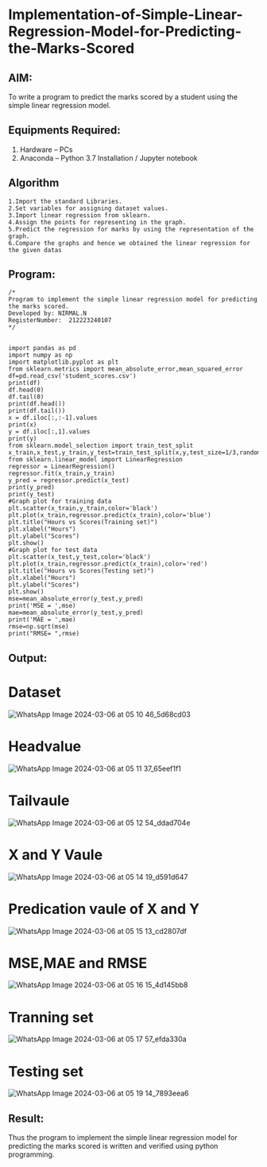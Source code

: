 # Implementation-of-Simple-Linear-Regression-Model-for-Predicting-the-Marks-Scored

## AIM:
To write a program to predict the marks scored by a student using the simple linear regression model.

## Equipments Required:
1. Hardware – PCs
2. Anaconda – Python 3.7 Installation / Jupyter notebook

## Algorithm
```
1.Import the standard Libraries.
2.Set variables for assigning dataset values.
3.Import linear regression from sklearn.
4.Assign the points for representing in the graph.
5.Predict the regression for marks by using the representation of the graph.
6.Compare the graphs and hence we obtained the linear regression for the given datas
```
## Program:
```
/*
Program to implement the simple linear regression model for predicting the marks scored.
Developed by: NIRMAL.N
RegisterNumber:  212223240107
*/


import pandas as pd
import numpy as np
import matplotlib.pyplot as plt
from sklearn.metrics import mean_absolute_error,mean_squared_error
df=pd.read_csv('student_scores.csv')
print(df)
df.head(0)
df.tail(0)
print(df.head())
print(df.tail())
x = df.iloc[:,:-1].values
print(x)
y = df.iloc[:,1].values
print(y)
from sklearn.model_selection import train_test_split
x_train,x_test,y_train,y_test=train_test_split(x,y,test_size=1/3,random_state=0)
from sklearn.linear_model import LinearRegression
regressor = LinearRegression()
regressor.fit(x_train,y_train)
y_pred = regressor.predict(x_test)
print(y_pred)
print(y_test)
#Graph plot for training data
plt.scatter(x_train,y_train,color='black')
plt.plot(x_train,regressor.predict(x_train),color='blue')
plt.title("Hours vs Scores(Training set)")
plt.xlabel("Hours")
plt.ylabel("Scores")
plt.show()
#Graph plot for test data
plt.scatter(x_test,y_test,color='black')
plt.plot(x_train,regressor.predict(x_train),color='red')
plt.title("Hours vs Scores(Testing set)")
plt.xlabel("Hours")
plt.ylabel("Scores")
plt.show()
mse=mean_absolute_error(y_test,y_pred)
print('MSE = ',mse)
mae=mean_absolute_error(y_test,y_pred)
print('MAE = ',mae)
rmse=np.sqrt(mse)
print("RMSE= ",rmse)
```

## Output:

# Dataset
![WhatsApp Image 2024-03-06 at 05 10 46_5d68cd03](https://github.com/23013743/Implementation-of-Simple-Linear-Regression-Model-for-Predicting-the-Marks-Scored/assets/161271714/d250b899-c657-472e-bbd9-211b9eab8ac2)

# Headvalue

![WhatsApp Image 2024-03-06 at 05 11 37_65eef1f1](https://github.com/23013743/Implementation-of-Simple-Linear-Regression-Model-for-Predicting-the-Marks-Scored/assets/161271714/3493e532-2af2-4d13-824e-c4d8e3add345)

# Tailvaule

![WhatsApp Image 2024-03-06 at 05 12 54_ddad704e](https://github.com/23013743/Implementation-of-Simple-Linear-Regression-Model-for-Predicting-the-Marks-Scored/assets/161271714/64bac334-751b-44b1-ac2e-af06004dfe5f)

# X and Y Vaule

![WhatsApp Image 2024-03-06 at 05 14 19_d591d647](https://github.com/23013743/Implementation-of-Simple-Linear-Regression-Model-for-Predicting-the-Marks-Scored/assets/161271714/10d1b763-fc45-420a-8a66-c680937fc7be)

# Predication vaule of X and Y

![WhatsApp Image 2024-03-06 at 05 15 13_cd2807df](https://github.com/23013743/Implementation-of-Simple-Linear-Regression-Model-for-Predicting-the-Marks-Scored/assets/161271714/e1360751-6fba-48f8-8ab7-32226bdecee7)

# MSE,MAE and RMSE

![WhatsApp Image 2024-03-06 at 05 16 15_4d145bb8](https://github.com/23013743/Implementation-of-Simple-Linear-Regression-Model-for-Predicting-the-Marks-Scored/assets/161271714/b1481fa4-ed59-429e-951b-88ada7d68954)

# Tranning set

![WhatsApp Image 2024-03-06 at 05 17 57_efda330a](https://github.com/23013743/Implementation-of-Simple-Linear-Regression-Model-for-Predicting-the-Marks-Scored/assets/161271714/cd399160-fd33-4c41-919d-0975d79d4f01)

# Testing set

![WhatsApp Image 2024-03-06 at 05 19 14_7893eea6](https://github.com/23013743/Implementation-of-Simple-Linear-Regression-Model-for-Predicting-the-Marks-Scored/assets/161271714/a7cc525c-0831-43b2-886a-9c50f975aca9)


## Result:
Thus the program to implement the simple linear regression model for predicting the marks scored is written and verified using python programming.
